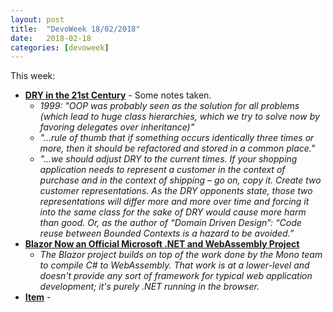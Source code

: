 ```yaml
---
layout: post
title:  "DevoWeek 18/02/2018"
date:   2018-02-18
categories: [devoweek]
---
```


This week:

* **[DRY in the 21st Century](https://blog.codecentric.de/en/2018/01/dry-in-the-21st-century/)** - Some notes taken.
  * _1999: "OOP was probably seen as the solution for all problems (which lead to huge class hierarchies, which we try to solve now by favoring delegates over inheritance)"_
  * _"...rule of thumb that if something occurs identically three times or more, then it should be refactored and stored in a common place."_
  * _"...we should adjust DRY to the current times. If your shopping application needs to represent a customer in the context of purchase and in the context of shipping – go on, copy it. Create two customer representations. As the DRY opponents state, those two representations will differ more and more over time and forcing it into the same class for the sake of DRY would cause more harm than good. Or, as the author of “Domain Driven Design”: “Code reuse between Bounded Contexts is a hazard to be avoided.”_
* **[Blazor Now an Official Microsoft .NET and WebAssembly Project](https://www.infoq.com/news/2018/02/blazor-webassembly-microsoft)**
  * _The Blazor project builds on top of the work done by the Mono team to compile C# to WebAssembly. That work is at a lower-level and doesn't provide any sort of framework for typical web application development; it's purely .NET running in the browser._
* **[Item]()** - 
                            
